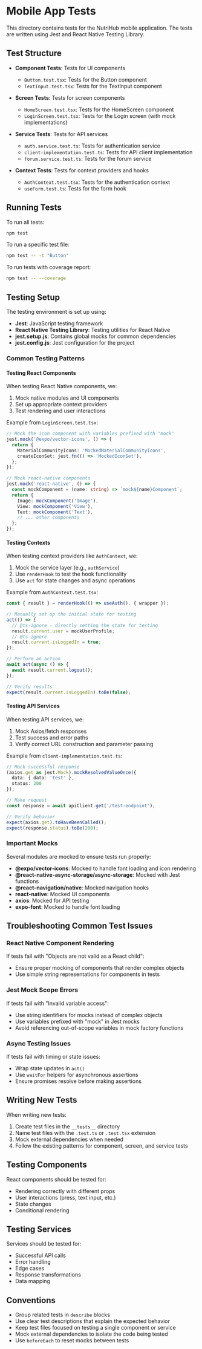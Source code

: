 # Mobile App Tests

This directory contains tests for the NutriHub mobile application. The tests are written using Jest and React Native Testing Library.

## Test Structure

- **Component Tests**: Tests for UI components
  - `Button.test.tsx`: Tests for the Button component
  - `TextInput.test.tsx`: Tests for the TextInput component
  
- **Screen Tests**: Tests for screen components
  - `HomeScreen.test.tsx`: Tests for the HomeScreen component
  - `LoginScreen.test.tsx`: Tests for the Login screen (with mock implementations)
  
- **Service Tests**: Tests for API services
  - `auth.service.test.ts`: Tests for authentication service
  - `client-implementation.test.ts`: Tests for API client implementation
  - `forum.service.test.ts`: Tests for the forum service

- **Context Tests**: Tests for context providers and hooks
  - `AuthContext.test.tsx`: Tests for the authentication context
  - `useForm.test.ts`: Tests for the form hook

## Running Tests

To run all tests:

```bash
npm test
```

To run a specific test file:

```bash
npm test -- -t "Button"
```

To run tests with coverage report:

```bash
npm test -- --coverage
```

## Testing Setup

The testing environment is set up using:

- **Jest**: JavaScript testing framework
- **React Native Testing Library**: Testing utilities for React Native
- **jest.setup.js**: Contains global mocks for common dependencies
- **jest.config.js**: Jest configuration for the project

### Common Testing Patterns

#### Testing React Components

When testing React Native components, we:
1. Mock native modules and UI components
2. Set up appropriate context providers
3. Test rendering and user interactions

Example from `LoginScreen.test.tsx`:
```typescript
// Mock the icon component with variables prefixed with "mock"
jest.mock('@expo/vector-icons', () => {
  return {
    MaterialCommunityIcons: 'MockedMaterialCommunityIcons',
    createIconSet: jest.fn(() => 'MockedIconSet'),
  };
});

// Mock react-native components
jest.mock('react-native', () => {
  const mockComponent = (name: string) => `mock${name}Component`;
  return {
    Image: mockComponent('Image'),
    View: mockComponent('View'),
    Text: mockComponent('Text'),
    // ... other components
  };
});
```

#### Testing Contexts

When testing context providers like `AuthContext`, we:
1. Mock the service layer (e.g., `authService`)
2. Use `renderHook` to test the hook functionality
3. Use `act` for state changes and async operations

Example from `AuthContext.test.tsx`:
```typescript
const { result } = renderHook(() => useAuth(), { wrapper });

// Manually set up the initial state for testing
act(() => {
  // @ts-ignore - directly setting the state for testing
  result.current.user = mockUserProfile;
  // @ts-ignore
  result.current.isLoggedIn = true;
});

// Perform an action
await act(async () => {
  await result.current.logout();
});

// Verify results
expect(result.current.isLoggedIn).toBe(false);
```

#### Testing API Services

When testing API services, we:
1. Mock Axios/fetch responses
2. Test success and error paths
3. Verify correct URL construction and parameter passing

Example from `client-implementation.test.ts`:
```typescript
// Mock successful response
(axios.get as jest.Mock).mockResolvedValueOnce({ 
  data: { data: 'test' }, 
  status: 200 
});

// Make request
const response = await apiClient.get('/test-endpoint');

// Verify behavior
expect(axios.get).toHaveBeenCalled();
expect(response.status).toBe(200);
```

### Important Mocks

Several modules are mocked to ensure tests run properly:

- **@expo/vector-icons**: Mocked to handle font loading and icon rendering
- **@react-native-async-storage/async-storage**: Mocked with Jest functions
- **@react-navigation/native**: Mocked navigation hooks 
- **react-native**: Mocked UI components
- **axios**: Mocked for API testing
- **expo-font**: Mocked to handle font loading

## Troubleshooting Common Test Issues

### React Native Component Rendering

If tests fail with "Objects are not valid as a React child":
- Ensure proper mocking of components that render complex objects
- Use simple string representations for components in tests

### Jest Mock Scope Errors

If tests fail with "Invalid variable access":
- Use string identifiers for mocks instead of complex objects
- Use variables prefixed with "mock" in Jest mocks
- Avoid referencing out-of-scope variables in mock factory functions

### Async Testing Issues

If tests fail with timing or state issues:
- Wrap state updates in `act()`
- Use `waitFor` helpers for asynchronous assertions
- Ensure promises resolve before making assertions

## Writing New Tests

When writing new tests:

1. Create test files in the `__tests__` directory
2. Name test files with the `.test.ts` or `.test.tsx` extension
3. Mock external dependencies when needed
4. Follow the existing patterns for component, screen, and service tests

## Testing Components

React components should be tested for:
- Rendering correctly with different props
- User interactions (press, text input, etc.)
- State changes
- Conditional rendering

## Testing Services

Services should be tested for:
- Successful API calls
- Error handling
- Edge cases
- Response transformations
- Data mapping

## Conventions

- Group related tests in `describe` blocks
- Use clear test descriptions that explain the expected behavior
- Keep test files focused on testing a single component or service
- Mock external dependencies to isolate the code being tested
- Use `beforeEach` to reset mocks between tests 
